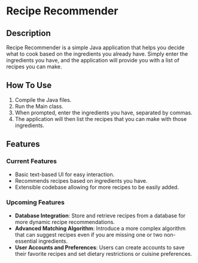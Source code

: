# Recipe Recommender

## Description

Recipe Recommender is a simple Java application that helps you decide what to cook based on the ingredients you already have. Simply enter the ingredients you have, and the application will provide you with a list of recipes 
you can make.

## How To Use

1. Compile the Java files.
2. Run the Main class.
3. When prompted, enter the ingredients you have, separated by commas.
4. The application will then list the recipes that you can make with those ingredients.

## Features

### Current Features

- Basic text-based UI for easy interaction.
- Recommends recipes based on ingredients you have.
- Extensible codebase allowing for more recipes to be easily added.

### Upcoming Features

- **Database Integration**: Store and retrieve recipes from a database for more dynamic recipe recommendations.
- **Advanced Matching Algorithm**: Introduce a more complex algorithm that can suggest recipes even if you are missing one or two non-essential ingredients.
- **User Accounts and Preferences**: Users can create accounts to save their favorite recipes and set dietary restrictions or cuisine preferences.

